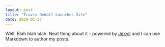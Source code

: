 ```yaml
---
layout: post
title: "Travis DeWolf Launches Site"
date: 2019-01-27
---
```


Well. Blah blah blah. Neat thing about it - powered by [Jekyll](http://jekyllrb.com) and I can use Markdown to author my posts.
